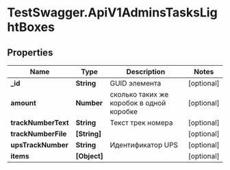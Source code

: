 # TestSwagger.ApiV1AdminsTasksLightBoxes

## Properties

Name | Type | Description | Notes
------------ | ------------- | ------------- | -------------
**_id** | **String** | GUID элемента | [optional] 
**amount** | **Number** | сколько таких же коробок в одной коробке | [optional] 
**trackNumberText** | **String** | Текст трек номера | [optional] 
**trackNumberFile** | **[String]** |  | [optional] 
**upsTrackNumber** | **String** | Идентификатор UPS | [optional] 
**items** | **[Object]** |  | [optional] 


